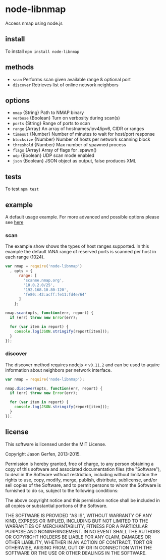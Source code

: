 # node-libnmap 
<!---
[![Build Status](https://travis-ci.org/jas-/node-libnmap.png?branch=master)](https://travis-ci.org/jas-/node-libnmap)
--->
Access nmap using node.js

## install ##

To install `npm install node-libnmap`

## methods ##

* `scan`      Performs scan given available range & optional port
* `discover`  Retrieves list of online network neighbors

## options ##

* `nmap`      {String}    Path to NMAP binary
* `verbose`   {Boolean}   Turn on verbosity during scan(s)
* `ports`     {String}    Range of ports to scan
* `range`     {Array}     An array of hostnames/ipv4/ipv6, CIDR or ranges
* `timeout`   {Number}    Number of minutes to wait for host/port response
* `blocksize` {Number}    Number of hosts per network scanning block
* `threshold` {Number}    Max number of  spawned process
* `flags`     {Array}     Array of flags for .spawn()
* `udp`       {Boolean}   UDP scan mode enabled
* `json`      {Boolean}   JSON object as output, false produces XML

## tests ##

To test `npm test`

## example ##

A default usage example. For more advanced and possible options please
see [here](https://gist.github.com/jas-/eae6b0c6e82a4e072b97)

### scan ###

The example show shows the types of host ranges supported. In this example the
default IANA range of reserved ports is scanned per host in each range (1024).

```javascript
var nmap = require('node-libnmap')
  , opts = {
      range: [
        'scanme.nmap.org',
        '10.0.2.0/25',
        '192.168.10.80-120',
        'fe80::42:acff:fe11:fd4e/64'
      ]
    };

nmap.scan(opts, function(err, report) {
  if (err) throw new Error(err);

  for (var item in report) {
    console.log(JSON.stringify(report[item]));
  }
});
```

### discover ###

The discover method requires nodejs < `v0.11.2` and can be used to aquire
information about neighbors per network interface.

```javascript
var nmap = require('node-libnmap');

nmap.discover(opts, function(err, report) {
  if (err) throw new Error(err);

  for (var item in report) {
    console.log(JSON.stringify(report[item]));
  }
});
```

## license ##

This software is licensed under the MIT License.

Copyright Jason Gerfen, 2013-2015.

Permission is hereby granted, free of charge, to any person obtaining a
copy of this software and associated documentation files (the
"Software"), to deal in the Software without restriction, including
without limitation the rights to use, copy, modify, merge, publish,
distribute, sublicense, and/or sell copies of the Software, and to permit
persons to whom the Software is furnished to do so, subject to the
following conditions:

The above copyright notice and this permission notice shall be included
in all copies or substantial portions of the Software.

THE SOFTWARE IS PROVIDED "AS IS", WITHOUT WARRANTY OF ANY KIND, EXPRESS
OR IMPLIED, INCLUDING BUT NOT LIMITED TO THE WARRANTIES OF
MERCHANTABILITY, FITNESS FOR A PARTICULAR PURPOSE AND NONINFRINGEMENT. IN
NO EVENT SHALL THE AUTHORS OR COPYRIGHT HOLDERS BE LIABLE FOR ANY CLAIM,
DAMAGES OR OTHER LIABILITY, WHETHER IN AN ACTION OF CONTRACT, TORT OR
OTHERWISE, ARISING FROM, OUT OF OR IN CONNECTION WITH THE SOFTWARE OR THE
USE OR OTHER DEALINGS IN THE SOFTWARE.
